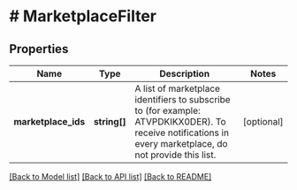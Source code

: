 # # MarketplaceFilter

## Properties

Name | Type | Description | Notes
------------ | ------------- | ------------- | -------------
**marketplace_ids** | **string[]** | A list of marketplace identifiers to subscribe to (for example: ATVPDKIKX0DER). To receive notifications in every marketplace, do not provide this list. | [optional]

[[Back to Model list]](../../README.md#models) [[Back to API list]](../../README.md#endpoints) [[Back to README]](../../README.md)
